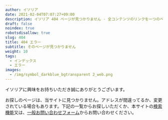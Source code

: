 ```yaml
---
author: イソリア
date: 2021-02-04T07:07:27+09:00
description: イソリア 404 ページが見つかりません - 全コンテンツのリンクを一つのページに
draft: false
noindex: true
robotsdisallow: true
slug: 404
title: 404 エラー
subtitle: そのページが見つかりません
weight: 10
tags:
  - インデックス
  - エラー
images:
  - /img/symbol_darkblue_bgtransparent 2_web.png
---
```


イソリアに興味をお持ちいただき誠にありがとうございます。

お探しのページは、当サイトに見つかりません。アドレスが間違ってるか、変更されている場合もあります。下記の一覧からお探しいただくか、本サイトの[検索機能](/search)又は、[一般お問い合わせフォーム](/info-request/)からお問い合わせください。



